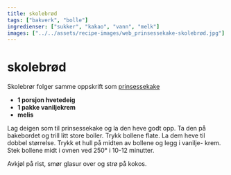 ```yaml
---
title: skolebrød
tags: ["bakverk", "bolle"]
ingredienser: ["sukker", "kakao", "vann", "melk"]
images: ["../../assets/recipe-images/web_prinsessekake-skolebrød.jpg"]
---
```


# skolebrød

Skolebrør folger samme oppskrift som [prinsessekake](./prinsessekake)

- **1 porsjon hvetedeig**
- **1 pakke vaniljekrem**
- **melis**

Lag deigen som til prinsessekake og la den heve godt opp. Ta den på bakebordet og trill litt store boller. Trykk bollene flate. La dem heve til dobbel størrelse. Trykk et hull på midten av bollene og legg i vanilje- krem. Stek bollene midt i ovnen ved 250° i 10-12 minutter.

Avkjøl på rist, smør glasur over og strø på kokos.
